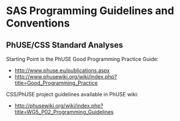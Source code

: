 
SAS Programming Guidelines and Conventions
==========================================
PhUSE/CSS Standard Analyses
---------------------------

Starting Point is the PhUSE Good Programming Practice Guide:
* http://www.phuse.eu/publications.aspx
* http://www.phusewiki.org/wiki/index.php?title=Good_Programming_Practice

CSS/PhUSE project guidelines available in PhUSE wiki:
* http://phusewiki.org/wiki/index.php?title=WG5_P02_Programming_Guidelines
